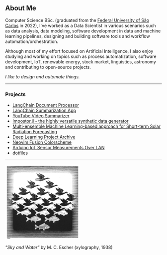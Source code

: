 ## About Me

Computer Science BSc. (graduated from the [Federal University of São Carlos](https://www.ufscar.br/) in 2022), I've worked as a Data Scientist in various scenarios such as data analysis, data modeling, software development in data and machine learning pipelines, designing and building software tools and workflow automation/orchestration.

Although most of my effort focused on Artificial Intelligence, I also enjoy studying and working on topics such as process automatization, software development, IoT, renewable energy, stock market, linguistics, astronomy and contributing to open-source projects.

*I like to design and automate things.*

---------

### Projects

- [LangChain Document Processor](https://github.com/lfenzo/langchain-document-processor)
- [LangChain Summarization App](https://github.com/lfenzo/langchain-summarization)
- [YouTube Video Summarizer](https://github.com/lfenzo/poc-video-summarization)
- [Impostor.jl - the highly versatile synthetic data generator](https://github.com/lfenzo/Impostor.jl)
- [Multi-ensemble Machine Learning-based approach for Short-term Solar Radiation Forecasting](https://github.com/lfenzo/ml-solar-sao-paulo)
- [Deep Learning Project Archive](https://github.com/lfenzo/deep-learning-project-archive)
- [Neovim Fusion Colorscheme](https://github.com/lfenzo/fusion.nvim)
- [Arduino IoT Sensor Measurements Over LAN](https://github.com/lfenzo/arduino-iot-temperature)
- [dotfiles](https://github.com/lfenzo/dotfiles)

---------

<img src="./img/sky_and_water.jpg" alt="drawing" width="240"/>

*"Sky and Water"* by M. C. Escher (xylography, 1938)
